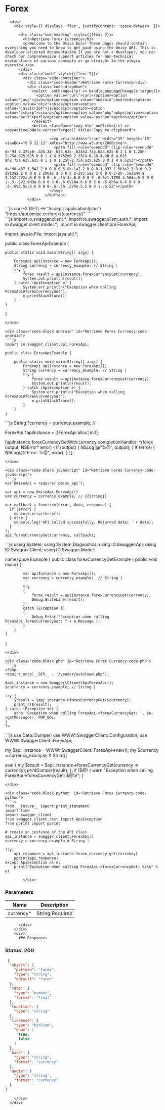 # Forex


      <div>
        <div style={{ display: 'flex', justifyContent: 'space-between' }}>

          <div class="sub-heading" style={{flex: 2}}>
            <h3>Retrieve Forex Currency</h3>
            <p>Welcome to the Omise Docs! These pages should contain everything you need to know to get paid using the Omise API. This is developer-oriented documentation.If you are not a developer, you can check our comprehensive support articles for non-technical explanations of various concepts or go straight to the plugin overview.</p>
          </div>
          <div class="code" style={{flex: 2}}>
            <div class="code-container">
              <div class="code-header">Retrieve Forex Currency</div>
              <div class="code-dropdown">
                <select  onChange={(e) => handleLanguageChange(e.target)}>
                  <option value="curl">curl</option><option value="java">java</option><option value="android">android</option><option value="objc">objc</option><option value="javascript">javascript</option><option value="csharp">csharp</option><option value="php">php</option><option value="perl">perl</option><option value="python">python</option>
                </select>
                <button className="copy-btn" onClick={(e) => copyActiveCode(e.currentTarget)} title="Copy to clipboard">

                        <svg aria-hidden="true" width="15" height="15" viewBox="0 0 12 12" xmlns="http://www.w3.org/2000/svg">
                          <path fill-rule="evenodd" clip-rule="evenodd" d="M4 6.375c0-.345.28-.625.625-.625h2.75a.625.625 0 1 1 0 1.25h-2.75A.625.625 0 0 1 4 6.375Zm0 2.25C4 8.28 4.28 8 4.625 8h2.75a.625.625 0 1 1 0 1.25h-2.75A.625.625 0 0 1 4 8.625Z"></path>
                          <path fill-rule="evenodd" clip-rule="evenodd" d="M8.437 1.5A2 2 0 0 0 6.5 0h-1a2 2 0 0 0-1.937 1.5H3a2 2 0 0 0-2 2V10a2 2 0 0 0 2 2h6a2 2 0 0 0 2-2V3.5a2 2 0 0 0-2-2h-.563ZM4.9 3.1h2.2V2a.6.6 0 0 0-.6-.6h-1a.6.6 0 0 0-.6.6v1.1ZM8 4.5H4a.5.5 0 0 1-.5-.5V2.9H3a.6.6 0 0 0-.6.6V10a.6.6 0 0 0 .6.6h6a.6.6 0 0 0 .6-.6V3.5a.6.6 0 0 0-.6-.6h-.5V4a.5.5 0 0 1-.5.5Z"></path>
                        </svg>
                      </button>
              </div>
              
<div class="code-block curl active" id="Retrieve Forex Currency-code-curl">
```js
curl -X GET\
-H "Accept: application/json"\
"https://api.omise.co/forex/{currency}"
```
</div>

<div class="code-block java" id="Retrieve Forex Currency-code-java">
```js
import io.swagger.client.*;
import io.swagger.client.auth.*;
import io.swagger.client.model.*;
import io.swagger.client.api.ForexApi;

import java.io.File;
import java.util.*;

public class ForexApiExample {

    public static void main(String[] args) {
        
        ForexApi apiInstance = new ForexApi();
        String currency = currency_example; // String | 
        try {
            forex result = apiInstance.forexCurrencyGet(currency);
            System.out.println(result);
        } catch (ApiException e) {
            System.err.println("Exception when calling ForexApi#forexCurrencyGet");
            e.printStackTrace();
        }
    }
}
```
</div>

<div class="code-block android" id="Retrieve Forex Currency-code-android">
```js
import io.swagger.client.api.ForexApi;

public class ForexApiExample {

    public static void main(String[] args) {
        ForexApi apiInstance = new ForexApi();
        String currency = currency_example; // String | 
        try {
            forex result = apiInstance.forexCurrencyGet(currency);
            System.out.println(result);
        } catch (ApiException e) {
            System.err.println("Exception when calling ForexApi#forexCurrencyGet");
            e.printStackTrace();
        }
    }
}
```
</div>

<div class="code-block objc" id="Retrieve Forex Currency-code-objc">
```js
String *currency = currency_example; // 

ForexApi *apiInstance = [[ForexApi alloc] init];

[apiInstance forexCurrencyGetWith:currency
              completionHandler: ^(forex output, NSError* error) {
                            if (output) {
                                NSLog(@"%@", output);
                            }
                            if (error) {
                                NSLog(@"Error: %@", error);
                            }
                        }];
```
</div>

<div class="code-block javascript" id="Retrieve Forex Currency-code-javascript">
```js
var OmiseApi = require('omise_api');

var api = new OmiseApi.ForexApi()
var currency = currency_example; // {{String}} 

var callback = function(error, data, response) {
  if (error) {
    console.error(error);
  } else {
    console.log('API called successfully. Returned data: ' + data);
  }
};
api.forexCurrencyGet(currency, callback);
```
</div>

<div class="code-block csharp" id="Retrieve Forex Currency-code-csharp">
```js
using System;
using System.Diagnostics;
using IO.Swagger.Api;
using IO.Swagger.Client;
using IO.Swagger.Model;

namespace Example
{
    public class forexCurrencyGetExample
    {
        public void main()
        {

            var apiInstance = new ForexApi();
            var currency = currency_example;  // String | 

            try
            {
                forex result = apiInstance.forexCurrencyGet(currency);
                Debug.WriteLine(result);
            }
            catch (Exception e)
            {
                Debug.Print("Exception when calling ForexApi.forexCurrencyGet: " + e.Message );
            }
        }
    }
}
```
</div>

<div class="code-block php" id="Retrieve Forex Currency-code-php">
```js
<?php
require_once(__DIR__ . '/vendor/autoload.php');

$api_instance = new Swagger\Client\ApiForexApi();
$currency = currency_example; // String | 

try {
    $result = $api_instance->forexCurrencyGet($currency);
    print_r($result);
} catch (Exception $e) {
    echo 'Exception when calling ForexApi->forexCurrencyGet: ', $e->getMessage(), PHP_EOL;
}
?>
```
</div>

<div class="code-block perl" id="Retrieve Forex Currency-code-perl">
```js
use Data::Dumper;
use WWW::SwaggerClient::Configuration;
use WWW::SwaggerClient::ForexApi;

my $api_instance = WWW::SwaggerClient::ForexApi->new();
my $currency = currency_example; # String | 

eval { 
    my $result = $api_instance->forexCurrencyGet(currency => $currency);
    print Dumper($result);
};
if ($@) {
    warn "Exception when calling ForexApi->forexCurrencyGet: $@\n";
}
```
</div>

<div class="code-block python" id="Retrieve Forex Currency-code-python">
```js
from __future__ import print_statement
import time
import swagger_client
from swagger_client.rest import ApiException
from pprint import pprint

# create an instance of the API class
api_instance = swagger_client.ForexApi()
currency = currency_example # String | 

try: 
    api_response = api_instance.forex_currency_get(currency)
    pprint(api_response)
except ApiException as e:
    print("Exception when calling ForexApi->forexCurrencyGet: %s\n" % e)
```
</div>
            
            </div>
            
### Parameters

| Name | Description |
|------|-------------|
| currency* | String Required |

          </div>
        </div>
        <div>
          ### Responses

 ### Status: 200

```json
 {
  "object": {
    "pattern": "forex",
    "type": "string",
    "default": "forex"
  },
  "rate": {
    "type": "number",
    "format": "float"
  },
  "location": {
    "type": "string"
  },
  "livemode": {
    "type": "boolean",
    "enum": [
      true,
      false
    ]
  },
  "base": {
    "type": "string",
    "format": "currency"
  },
  "quote": {
    "type": "string",
    "format": "currency"
  }
} 
```

        </div>
      </div>

